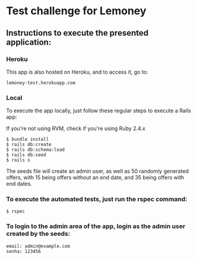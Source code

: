 # Test challenge for Lemoney

## Instructions to execute the presented application:

### Heroku

This app is also hosted on Heroku, and to access it, go to:

    lemoney-test.herokuapp.com

### Local

To execute the app locally, just follow these regular steps to execute a Rails app:

If you're not using RVM, check if you're using Ruby 2.4.x

    $ bundle install
    $ rails db:create
    $ rails db:schema:load
    $ rails db:seed
    $ rails s
    
The seeds file will create an admin user, as well as 50 randomly
generated offers, with 15 being offers without an end date, and 35 being offers
with end dates.

### To execute the automated tests, just run the rspec command:

    $ rspec

### To login to the admin area of the app, login as the admin user created by the seeds:

    email: admin@example.com
    senha: 123456
